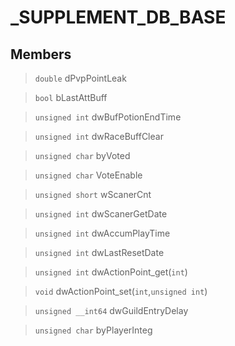 # _SUPPLEMENT_DB_BASE
 
## Members
 
> `double` dPvpPointLeak
 
> `bool` bLastAttBuff
 
> `unsigned int` dwBufPotionEndTime
 
> `unsigned int` dwRaceBuffClear
 
> `unsigned char` byVoted
 
> `unsigned char` VoteEnable
 
> `unsigned short` wScanerCnt
 
> `unsigned int` dwScanerGetDate
 
> `unsigned int` dwAccumPlayTime
 
> `unsigned int` dwLastResetDate
 
> `unsigned int` dwActionPoint_get(`int`)
 
> `void` dwActionPoint_set(`int`,`unsigned int`)
 
> `unsigned __int64` dwGuildEntryDelay
 
> `unsigned char` byPlayerInteg
 
